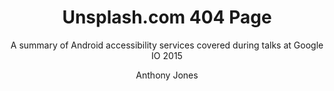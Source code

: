 ---
layout: post
title: Unsplash.com 404 Page
subtitle: A summary of Android accessibility services covered during talks at Google IO 2015
author: Anthony Jones
excerpt: Happy to share with you a free 404 error page (Sketch file) experiment featuring unsplash.com. Please feel free to download my sketch file design and use as you please.
thumbnail_url: /dist/images/unsplash-thumbnail.jpg
caption: An illustration of Google written in braille made with iDraw.
color: red
download: https://dribbble.com/shots/2424143-Unsplash-com-404-Page-Free-Shots-Fridays/attachments/470284
---
